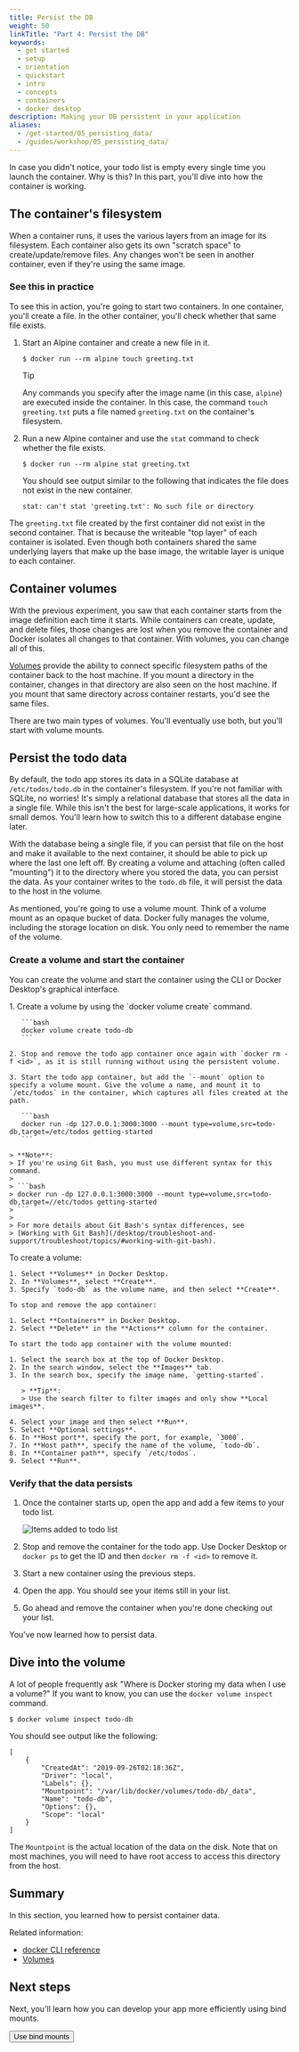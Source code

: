 ```yaml
---
title: Persist the DB
weight: 50
linkTitle: "Part 4: Persist the DB"
keywords:
  - get started
  - setup
  - orientation
  - quickstart
  - intro
  - concepts
  - containers
  - docker desktop
description: Making your DB persistent in your application
aliases:
  - /get-started/05_persisting_data/
  - /guides/workshop/05_persisting_data/
---
```


In case you didn't notice, your todo list is empty every single time
you launch the container. Why is this? In this part, you'll dive into how the container is working.

## The container's filesystem

When a container runs, it uses the various layers from an image for its filesystem.
Each container also gets its own "scratch space" to create/update/remove files. Any
changes won't be seen in another container, even if they're using the same image.

### See this in practice

To see this in action, you're going to start two containers. In one container,
you'll create a file. In the other container, you'll check whether that same
file exists.

1. Start an Alpine container and create a new file in it.

   ```console
   $ docker run --rm alpine touch greeting.txt
   ```

   > [!TIP]
   > Any commands you specify after the image name (in this case, `alpine`)
   > are executed inside the container. In this case, the command `touch
greeting.txt` puts a file named `greeting.txt` on the container's filesystem.

2. Run a new Alpine container and use the `stat` command to check whether the file exists.

   ```console
   $ docker run --rm alpine stat greeting.txt
   ```

   You should see output similar to the following that indicates the file does not exist in the new container.

   ```console
   stat: can't stat 'greeting.txt': No such file or directory
   ```

The `greeting.txt` file created by the first container did not exist in the
second container. That is because the writeable "top layer" of each container
is isolated. Even though both containers shared the same underlying layers that
make up the base image, the writable layer is unique to each container.

## Container volumes

With the previous experiment, you saw that each container starts from the image definition each time it starts.
While containers can create, update, and delete files, those changes are lost when you remove the container
and Docker isolates all changes to that container. With volumes, you can change all of this.

[Volumes](/manuals/engine/storage/volumes.md) provide the ability to connect specific filesystem paths of
the container back to the host machine. If you mount a directory in the container, changes in that
directory are also seen on the host machine. If you mount that same directory across container restarts, you'd see
the same files.

There are two main types of volumes. You'll eventually use both, but you'll start with volume mounts.

## Persist the todo data

By default, the todo app stores its data in a SQLite database at
`/etc/todos/todo.db` in the container's filesystem. If you're not familiar with SQLite, no worries! It's simply a relational database that stores all the data in a single file. While this isn't the best for large-scale applications,
it works for small demos. You'll learn how to switch this to a different database engine later.

With the database being a single file, if you can persist that file on the host and make it available to the
next container, it should be able to pick up where the last one left off. By creating a volume and attaching
(often called "mounting") it to the directory where you stored the data, you can persist the data. As your container
writes to the `todo.db` file, it will persist the data to the host in the volume.

As mentioned, you're going to use a volume mount. Think of a volume mount as an opaque bucket of data.
Docker fully manages the volume, including the storage location on disk. You only need to remember the
name of the volume.

### Create a volume and start the container

You can create the volume and start the container using the CLI or Docker Desktop's graphical interface.

<Tabs>
  <TabItem value="cli" label="CLI">
    1. Create a volume by using the `docker volume create` command.

       ```bash
       docker volume create todo-db
       ```

    2. Stop and remove the todo app container once again with `docker rm -f <id>`, as it is still running without using the persistent volume.

    3. Start the todo app container, but add the `--mount` option to specify a volume mount. Give the volume a name, and mount it to `/etc/todos` in the container, which captures all files created at the path.

       ```bash
       docker run -dp 127.0.0.1:3000:3000 --mount type=volume,src=todo-db,target=/etc/todos getting-started
       ```

    > **Note**:  
    > If you're using Git Bash, you must use different syntax for this command.
    >
    > ```bash
    > docker run -dp 127.0.0.1:3000:3000 --mount type=volume,src=todo-db,target=//etc/todos getting-started
    > ```
    >
    > For more details about Git Bash's syntax differences, see  
    > [Working with Git Bash](/desktop/troubleshoot-and-support/troubleshoot/topics/#working-with-git-bash).
  </TabItem>

  <TabItem value="docker-desktop" label="Docker Desktop">
    To create a volume:

    1. Select **Volumes** in Docker Desktop.  
    2. In **Volumes**, select **Create**.  
    3. Specify `todo-db` as the volume name, and then select **Create**.  

    To stop and remove the app container:

    1. Select **Containers** in Docker Desktop.  
    2. Select **Delete** in the **Actions** column for the container.  

    To start the todo app container with the volume mounted:

    1. Select the search box at the top of Docker Desktop.  
    2. In the search window, select the **Images** tab.  
    3. In the search box, specify the image name, `getting-started`.  

       > **Tip**:  
       > Use the search filter to filter images and only show **Local images**.  

    4. Select your image and then select **Run**.  
    5. Select **Optional settings**.  
    6. In **Host port**, specify the port, for example, `3000`.  
    7. In **Host path**, specify the name of the volume, `todo-db`.  
    8. In **Container path**, specify `/etc/todos`.  
    9. Select **Run**.  
  </TabItem>
</Tabs>

### Verify that the data persists

1. Once the container starts up, open the app and add a few items to your todo list.

   ![Items added to todo list](images/items-added.webp)

2. Stop and remove the container for the todo app. Use Docker Desktop or `docker ps` to get the ID and then `docker rm -f <id>` to remove it.

3. Start a new container using the previous steps.

4. Open the app. You should see your items still in your list.

5. Go ahead and remove the container when you're done checking out your list.

You've now learned how to persist data.

## Dive into the volume

A lot of people frequently ask "Where is Docker storing my data when I use a volume?" If you want to know,
you can use the `docker volume inspect` command.

```console
$ docker volume inspect todo-db
```

You should see output like the following:

```console
[
    {
        "CreatedAt": "2019-09-26T02:18:36Z",
        "Driver": "local",
        "Labels": {},
        "Mountpoint": "/var/lib/docker/volumes/todo-db/_data",
        "Name": "todo-db",
        "Options": {},
        "Scope": "local"
    }
]
```

The `Mountpoint` is the actual location of the data on the disk. Note that on most machines, you will
need to have root access to access this directory from the host.

## Summary

In this section, you learned how to persist container data.

Related information:

- [docker CLI reference](/reference/cli/docker/)
- [Volumes](/manuals/engine/storage/volumes.md)

## Next steps

Next, you'll learn how you can develop your app more efficiently using bind mounts.

<Button href="06_bind_mounts.md">
Use bind mounts
</Button>
